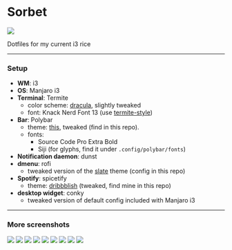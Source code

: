 # Sorbet

![](screencaps/preview.png)

Dotfiles for my current i3 rice

---
### Setup
* **WM**: i3
* **OS**: Manjaro i3
* **Terminal**: Termite
    * color scheme: [dracula](https://github.com/adi1090x/termite-style), slightly tweaked
    * font: Knack Nerd Font 13 (use [termite-style](https://github.com/adi1090x/termite-style))
* **Bar**: Polybar
    * theme: [this](https://github.com/adi1090x/polybar-themes), tweaked (find in this repo).
    * fonts: 
        * Source Code Pro Extra Bold
        * Siji (for glyphs, find it under `.config/polybar/fonts`)
* **Notification daemon**: dunst
* **dmenu**: rofi
    * tweaked version of the [slate](https://github.com/davatorium/rofi-themes) theme (config in this repo)
* **Spotify**: spicetify 
    * theme: [dribbblish](https://github.com/morpheusthewhite/spicetify-themes/tree/master/Dribbblish) (tweaked, find mine in this repo)
* **desktop widget**: conky
    * tweaked version of default config included with Manjaro i3

--- 

### More screenshots

![](screencaps/preview2.png)
![](screencaps/preview3.png)
![](screencaps/greeter.png)
![](screencaps/vscode.png)
![](screencaps/dunst.png)
![](screencaps/spotify.png)
![](screencaps/termite.png)
![](screencaps/rofi.png)
![](screencaps/bar.png)